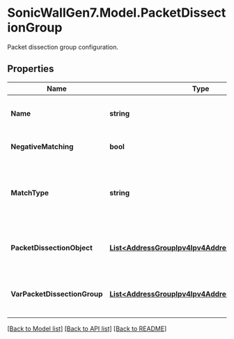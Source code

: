 # SonicWallGen7.Model.PacketDissectionGroup
Packet dissection group configuration.

## Properties

Name | Type | Description | Notes
------------ | ------------- | ------------- | -------------
**Name** | **string** | Packet dissection group name. | 
**NegativeMatching** | **bool** | Enable negative matching. | [optional] 
**MatchType** | **string** | Set the packet dissection group to match given parameter. | [optional] 
**PacketDissectionObject** | [**List&lt;AddressGroupIpv4Ipv4AddressGroupIpv4Inner&gt;**](AddressGroupIpv4Ipv4AddressGroupIpv4Inner.md) | Assign packet dissection object to group. | [optional] 
**VarPacketDissectionGroup** | [**List&lt;AddressGroupIpv4Ipv4AddressGroupIpv4Inner&gt;**](AddressGroupIpv4Ipv4AddressGroupIpv4Inner.md) | Remove packet dissection group from group. | [optional] 

[[Back to Model list]](../README.md#documentation-for-models) [[Back to API list]](../README.md#documentation-for-api-endpoints) [[Back to README]](../README.md)

